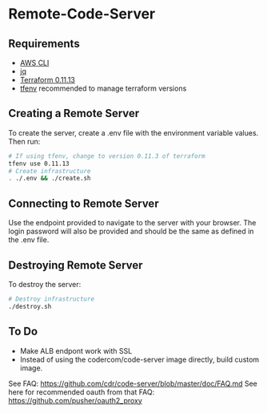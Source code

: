 # Remote-Code-Server

## Requirements

* [AWS CLI](https://docs.aws.amazon.com/cli/latest/userguide/cli-chap-install.html)
* [jq](https://stedolan.github.io/jq/download/)
* [Terraform 0.11.13](https://www.terraform.io/downloads.html)
* [tfenv](https://github.com/tfutils/tfenv) recommended to manage terraform versions

## Creating a Remote Server

To create the server, create a .env file with the environment variable values. Then run:

```bash
# If using tfenv, change to version 0.11.3 of terraform
tfenv use 0.11.13
# Create infrastructure
. ./.env && ./create.sh
```

## Connecting to Remote Server

Use the endpoint provided to navigate to the server with your browser. The login password will also be provided and should be the same as defined in the .env file.

## Destroying Remote Server

To destroy the server:

```bash
# Destroy infrastructure
./destroy.sh
```

## To Do

* Make ALB endpont work with SSL
* Instead of using the codercom/code-server image directly, build custom image.

See FAQ: https://github.com/cdr/code-server/blob/master/doc/FAQ.md
See here for recommended oauth from that FAQ: https://github.com/pusher/oauth2_proxy